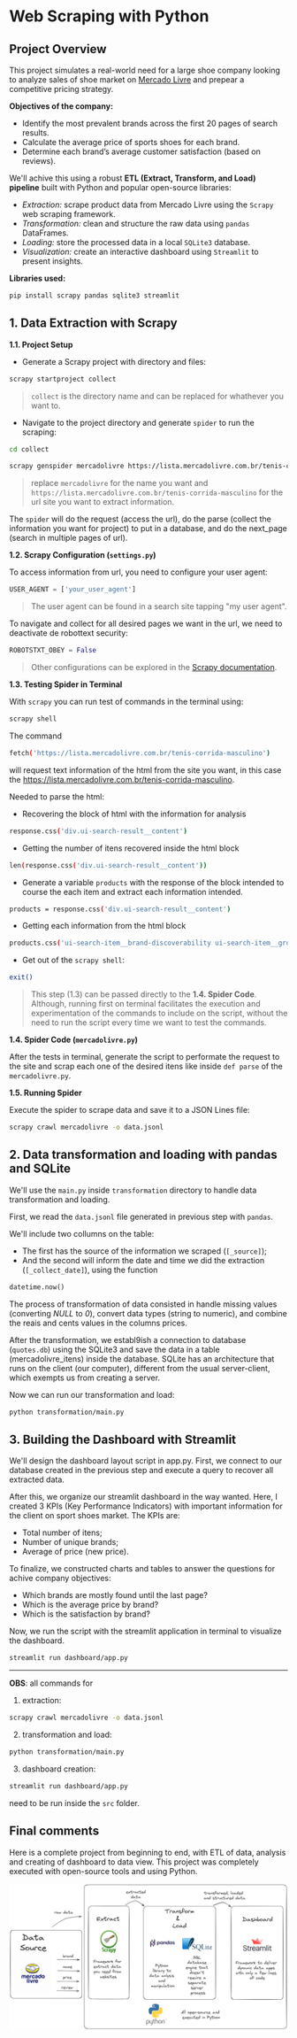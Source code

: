 # Web Scraping with Python

## Project Overview

This project simulates a real-world need for a large shoe company looking to analyze sales of shoe market on [Mercado Livre](https://lista.mercadolivre.com.br/tenis-corrida-masculino) and prepear a competitive pricing strategy.

**Objectives of the company:**

- Identify the most prevalent brands across the first 20 pages of search results.
- Calculate the average price of sports shoes for each brand.
- Determine each brand’s average customer satisfaction (based on reviews).

We'll achive this using a robust **ETL (Extract, Transform, and Load) pipeline** built with Python and popular open-source libraries:

- *Extraction:* scrape product data from Mercado Livre using the `Scrapy` web scraping framework.
- *Transformation:* clean and structure the raw data using `pandas` DataFrames.
- *Loading:* store the processed data in a local `SQLite3` database.
- *Visualization:* create an interactive dashboard using `Streamlit` to present insights.

**Libraries used:**
```bash
pip install scrapy pandas sqlite3 streamlit
```

## 1. Data Extraction with Scrapy

**1.1. Project Setup**

- Generate a Scrapy project with directory and files:
```bash
scrapy startproject collect
```
> `collect` is the directory name and can be replaced for whathever you want to.

- Navigate to the project directory and generate `spider` to run the scraping:
```bash
cd collect
```
```bash
scrapy genspider mercadolivre https://lista.mercadolivre.com.br/tenis-corrida-masculino
```
> replace `mercadolivre` for the name you want and `https://lista.mercadolivre.com.br/tenis-corrida-masculino` for the url site you want to extract information.

The `spider` will do the request (access the url), do the parse (collect the information you want for project) to put in a database, and do the next_page (search in multiple pages of url).

**1.2. Scrapy Configuration (`settings.py`)**

To access information from url, you need to configure your user agent:
```python
USER_AGENT = ['your_user_agent']
```
>The user agent can be found in a search site tapping "my user agent".

To navigate and collect for all desired pages we want in the url, we need to deactivate de robottext security:
```python
ROBOTSTXT_OBEY = False
```

> Other configurations can be explored in the [Scrapy documentation](https://docs.scrapy.org/en/latest/).

**1.3. Testing Spider in Terminal**

With `scrapy` you can run test of commands in the terminal using:
```bash
scrapy shell
```

The command
```bash
fetch('https://lista.mercadolivre.com.br/tenis-corrida-masculino')
```
will request text information of the html from the site you want, in this case the https://lista.mercadolivre.com.br/tenis-corrida-masculino.


Needed to parse the html:
- Recovering the block of html with the information for analysis
```bash
response.css('div.ui-search-result__content')
```

- Getting the number of itens recovered inside the html block
```bash
len(response.css('div.ui-search-result__content'))
```

- Generate a variable `products` with the response of the block intended to course the each item and extract each information intended.
```bash
products = response.css('div.ui-search-result__content')
```

- Getting each information from the html block
```bash
products.css('ui-search-item__brand-discoverability ui-search-item__group__element::text').get()
```

- Get out of the `scrapy shell`:
```bash
exit()
```

> This step (1.3) can be passed directly to the **1.4. Spider Code**. Although, running first on terminal facilitates the execution and experimentation of the commands to include on the script, without the need to run the script every time we want to test the commands.

**1.4. Spider Code (`mercadolivre.py`)**

After the tests in terminal, generate the script to performate the request to the site and scrap each one of the desired itens like inside `def parse` of the `mercadolivre.py`.

**1.5. Running Spider**

Execute the spider to scrape data and save it to a JSON Lines file:
```bash
scrapy crawl mercadolivre -o data.jsonl
```

## 2. Data transformation and loading with pandas and SQLite

We'll use the `main.py` inside `transformation` directory to handle data transformation and loading.

First, we read the `data.jsonl` file generated in previous step with `pandas`.

We'll include two collumns on the table:
- The first has the source of the information we scraped (`[_source]`);
- And the second will inform the date and time we did the extraction (`[_collect_date]`), using the function 
```python
datetime.now()
```

The process of transformation of data consisted in handle missing values (converting *NULL* to *0*), convert data types (string to numeric), and combine the reais and cents values in the columns prices.

After the transformation, we establ9ish a connection to database (`quotes.db`) using the SQLite3 and save the data in a table (mercadolivre_itens) inside the database. SQLite has an architecture that runs on the client (our computer), different from the usual server-client, which exempts us from creating a server.

Now we can run our transformation and load:
```bash
python transformation/main.py
```

## 3. Building the Dashboard with Streamlit

We'll design the dashboard layout script in app.py. First, we connect to our database created in the previous step and execute a query to recover all extracted data.

After this, we organize our streamlit dashboard in the way wanted.
Here, I created 3 KPIs (Key Performance Indicators) with important information for the client on sport shoes market.
The KPIs are:
- Total number of itens;
- Number of unique brands;
- Average of price (new price).

To finalize, we constructed charts and tables to answer the questions for achive company objectives:
- Which brands are mostly found until the last page?
- Which is the average price by brand?
- Which is the satisfaction by brand?

Now, we run the script with the streamlit application in terminal to visualize the dashboard.
```bash
streamlit run dashboard/app.py
```
---------------------------------------------------------------------
**OBS**: all commands for
1. extraction:
```bash
scrapy crawl mercadolivre -o data.jsonl
```
2. transformation and load:
```bash
python transformation/main.py
```
3. dashboard creation:
```bash
streamlit run dashboard/app.py
```
need to be run inside the `src` folder.

## Final comments

Here is a complete project from beginning to end, with ETL of data, analysis and creating of dashboard to data view. This project was completely executed with open-source tools and using Python.

![all tools used in the project](workflow.png)
